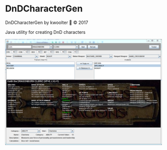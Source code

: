 # DnDCharacterGen
DnDCharacterGen by kwoolter :monkey: :copyright: 2017

Java utility for creating DnD characters

<img src="https://github.com/kwoolter/DnDCharacterGen/blob/master/ObserverPattern/src/observerpattern/view/Capture.PNG?raw=true">